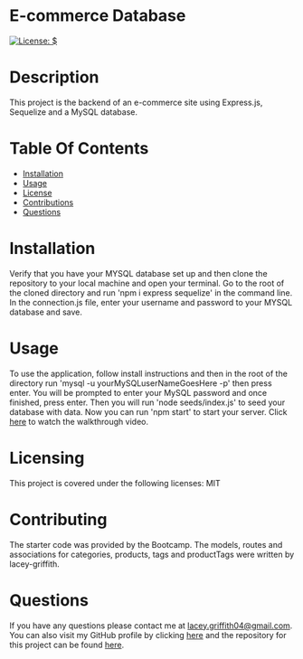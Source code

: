 # E-commerce Database
[![License: $](https://img.shields.io/badge/License-MIT-brightgreen.svg)](https://opensource.org/licenses/MIT)

# Description
This project is the backend of an e-commerce site using Express.js, Sequelize and a MySQL database.

# Table Of Contents
* [Installation](#installation)
* [Usage](#usage)
* [License](#license)
* [Contributions](#contributions)
* [Questions](#questions)

# Installation
Verify that you have your MYSQL database set up and then clone the repository to your local machine and open your terminal. Go to the root of the cloned directory and run 'npm i express sequelize' in the command line. In the connection.js file, enter your username and password to your MYSQL database and save.

# Usage
To use the application, follow install instructions and then in the root of the directory run 'mysql -u yourMySQLuserNameGoesHere -p' then press enter. You will be prompted to enter your MySQL password and once finished, press enter. Then you will run 'node seeds/index.js' to seed your database with data. Now you can run 'npm start' to start your server. 
Click [here](https://drive.google.com/file/d/1lOXjC80_s7O9CqiG7qZ5Xse-JzqqzK6c/view?usp=sharing) to watch the walkthrough video.

# Licensing
This project is covered under the following licenses:
MIT

# Contributing
The starter code was provided by the Bootcamp. The models, routes and associations for categories, products, tags and productTags were written by lacey-griffith.

# Questions
If you have any questions please contact me at lacey.griffith04@gmail.com.
You can also visit my GitHub profile by clicking [here](https://github.com/lacey-griffith) and the repository for this project can be found [here](https://github.com/lacey-griffith/fantastic-umbrella).